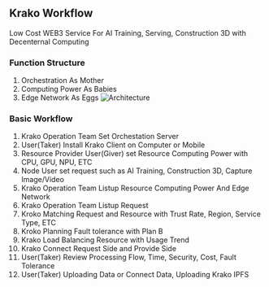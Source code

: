 ## Krako Workflow
Low Cost WEB3 Service For AI Training, Serving, Construction 3D with Decenternal Computing

### Function Structure
1. Orchestration As Mother
2. Computing Power As Babies
3. Edge Network As Eggs
![Architecture](./images/Architecture__001.PNG)

### Basic Workflow
1. Krako Operation Team Set Orchestation Server
2. User(Taker) Install Krako Client on Computer or Mobile
3. Resource Provider User(Giver) set Resource Computing Power with CPU, GPU, NPU, ETC
4. Node User set request such as AI Training, Construction 3D, Capture Image/Video
5. Krako Operation Team Listup Resource Computing Power And Edge Network
6. Krako Operation Team Listup Request 
7. Kroko Matching Request and Resource with Trust Rate, Region, Service Type, ETC
8. Kroko Planning Fault tolerance with Plan B
9. Krako Load Balancing Resource with Usage Trend
10. Krako Connect Request Side and Provide Side
11. User(Taker) Review Processing Flow, Time, Security, Cost, Fault Tolerance
12. User(Taker) Uploading Data or Connect Data, Uploading Krako IPFS

